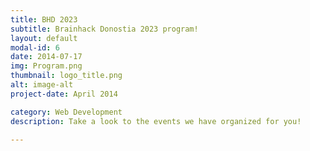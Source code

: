 ```yaml
---
title: BHD 2023
subtitle: Brainhack Donostia 2023 program!
layout: default
modal-id: 6
date: 2014-07-17
img: Program.png
thumbnail: logo_title.png
alt: image-alt
project-date: April 2014

category: Web Development
description: Take a look to the events we have organized for you!

---
```

